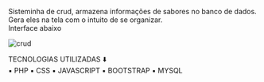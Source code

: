 Sisteminha de crud, armazena informações de sabores no banco de dados. <br>
Gera eles na tela com o intuito de se organizar. <br>
Interface abaixo

![crud](https://github.com/RaizenKS/Cardapio-Crud-/assets/144627312/72f62909-184f-4aa7-8499-822cc0c01432)

TECNOLOGIAS UTILIZADAS ⬇️ <br>
▪️ PHP ▪️ CSS  ▪️ JAVASCRIPT ▪️ BOOTSTRAP ▪️ MYSQL 
